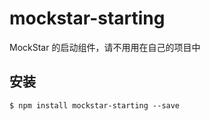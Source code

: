 # mockstar-starting

MockStar 的启动组件，请不用用在自己的项目中

## 安装

```
$ npm install mockstar-starting --save
```

